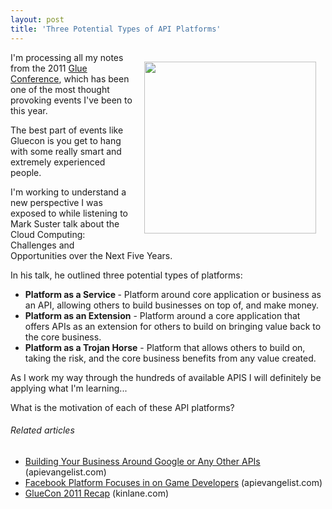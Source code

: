 ```yaml
---
layout: post
title: 'Three Potential Types of API Platforms'
---
```

<img style="padding: 15px;" src="http://kinlane-productions.s3.amazonaws.com/api-evangelist/trojan-horse.gif" alt="" width="275" align="right" />I'm processing all my notes from the 2011 <a title="Glue Conference" href="http://gluecon.com/">Glue Conference</a>, which has been one of the most thought provoking events I've been to this year.<p></p>
The best part of events like Gluecon is you get to hang with some really smart and extremely experienced people.<p></p>
I'm working to understand a new perspective I was exposed to while listening to Mark Suster talk about the Cloud Computing: Challenges and Opportunities over the Next Five Years.<p></p>
In his talk, he outlined three potential types of platforms:
<ul class="mainlist">
	<li><strong>Platform as a Service </strong>- Platform around core application or business as an API, allowing others to build businesses on top of, and make money.</li>
	<li><strong>Platform as an Extension</strong> - Platform around a core application that offers APIs as an extension for others to build on bringing value back to the core business.</li>
	<li><strong>Platform as a Trojan Horse</strong> - Platform that allows others to build on, taking the risk, and the core business benefits from any value created.</li>
</ul>
As I work my way through the hundreds of available APIS I will definitely be applying what I'm learning...<p></p>
What is the motivation of each of these API platforms?
<h6 class="zemanta-related-title" style="font-size: 1em;">Related articles</h6>
<ul class="zemanta-article-ul">
	<li class="zemanta-article-ul-li"><a href="http://blog.apievangelist.com/2011/05/28/building-your-business-around-google-or-any-other-apis/">Building Your Business Around Google or Any Other APIs</a> (apievangelist.com)</li>
	<li class="zemanta-article-ul-li"><a href="http://blog.apievangelist.com/2011/05/25/facebook-platform-focuses-in-on-game-developers/">Facebook Platform Focuses in on Game Developers</a> (apievangelist.com)</li>
	<li class="zemanta-article-ul-li"><a href="http://www.kinlane.com/2011/05/gluecon-2011-recap/">GlueCon 2011 Recap</a> (kinlane.com)</li>
</ul>
